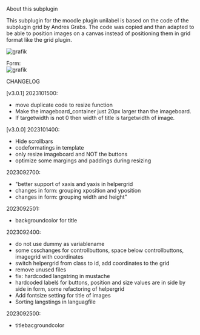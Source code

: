 About this subplugin

This subplugin for the moodle plugin unilabel is based on the code of the subplugin grid by Andres Grabs.
The code was copied and than adapted to be able to position images on a canvas instead of positioning them in grid format like the grid plugin.

![grafik](https://github.com/andreasschenkel/moodle-unilabeltype_imageboard/assets/31856043/eea34642-5717-49d0-bb4d-14b4690d8a78)

Form:  
![grafik](https://github.com/andreasschenkel/moodle-unilabeltype_imageboard/assets/31856043/9e6f8bbb-fd5f-4653-9085-9c5fe80bd6d5)

CHANGELOG

[v3.0.1] 2023101500:

- move duplicate code to resize function 
- Make the imageboard_container just 20px larger than the imageboard.
- If targetwidth is not 0 then width of title is targetwidth of image.

[v3.0.0] 2023101400:

- Hide scrollbars
- codeformatings in template
- only resize imageboard and NOT the buttons
- optimize some margings and paddings during resizing


2023092700:

- "better support of xaxis and yaxis in helpergrid
- changes in form: grouping xposition and yposition
- changes in form: grouping width and height"


2023092501:
-  backgroundcolor for title


2023092400: 
- do not use dummy as variablename
- some csschanges for controllbuttons, space below controllbuttons, imagegrid with coordinates 
- switch helpergrid from class to id, add coordinates to the grid
- remove unused files 
- fix: hardcoded langstring in mustache
- hardcoded labelś for buttons, position and size values are in side by side in form, some refactoring of helpergrid
- Add fontsize setting for title of images
- Sorting langstings in languagfile

2023092500:
- titlebacgroundcolor